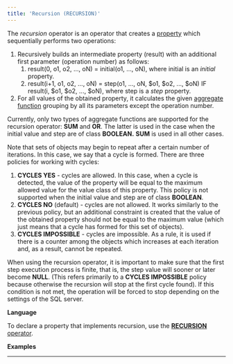 ```yaml
---
title: 'Recursion (RECURSION)'
---
```


The *recursion* operator is an operator that creates a [property](Properties.md) which sequentially performs two operations:

1.  Recursively builds an intermediate property (result) with an additional first parameter (operation number) as follows:
    1.  result(0, o1, o2, ..., oN) = initial(o1, ..., oN), where initial is an *initial* property.
    2.  result(i+1, o1, o2, ..., oN) = step(o1, ..., oN, $o1, $o2, ..., $oN) IF result(i, $o1, $o2, ..., $oN), where step is a *step* property.
2.  For all values of the obtained property, it calculates the given [aggregate function](Set-operations_4391029.html#Setoperations-func) grouping by all its parameters except the operation number.

Currently, only two types of aggregate functions are supported for the recursion operator: **SUM** and **OR**. The latter is used in the case when the initial value and step are of class **BOOLEAN.** **SUM** is used in all other cases.

Note that sets of objects may begin to repeat after a certain number of iterations. In this case, we say that a cycle is formed. There are three policies for working with cycles:

1.  **CYCLES YES** - cycles are allowed. In this case, when a cycle is detected, the value of the property will be equal to the maximum allowed value for the value class of this property. This policy is not supported when the initial value and step are of class **BOOLEAN**.
2.  **CYCLES NO** (default) - cycles are not allowed. It works similarly to the previous policy, but an additional constraint is created that the value of the obtained property should not be equal to the maximum value (which just means that a cycle has formed for this set of objects).
3.  **CYCLES IMPOSSIBLE** - cycles are impossible. As a rule, it is used if there is a counter among the objects which increases at each iteration and, as a result, cannot be repeated.

When using the recursion operator, it is important to make sure that the first step execution process is finite, that is, the step value will sooner or later become **NULL**. (This refers primarily to a **CYCLES IMPOSSIBLE** policy because otherwise the recursion will stop at the first cycle found). If this condition is not met, the operation will be forced to stop depending on the settings of the SQL server.

**Language**

To declare a property that implements recursion, use the [**RECURSION** operator](RECURSION_operator.md).

**Examples**

****


